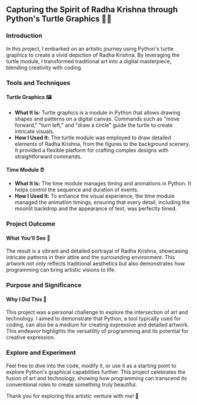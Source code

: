 ## Capturing the Spirit of Radha Krishna through Python's Turtle Graphics 🐢🎨

### Introduction
In this project, I embarked on an artistic journey using Python's turtle graphics to create a vivid depiction of Radha Krishna. By leveraging the turtle module, I transformed traditional art into a digital masterpiece, blending creativity with coding.

### Tools and Techniques

#### Turtle Graphics 🖼️
- **What It Is:** Turtle graphics is a module in Python that allows drawing shapes and patterns on a digital canvas. Commands such as "move forward," "turn left," and "draw a circle" guide the turtle to create intricate visuals.
- **How I Used It:** The turtle module was employed to draw detailed elements of Radha Krishna, from the figures to the background scenery. It provided a flexible platform for crafting complex designs with straightforward commands.

#### Time Module ⏰
- **What It Is:** The time module manages timing and animations in Python. It helps control the sequence and duration of events.
- **How I Used It:** To enhance the visual experience, the time module managed the animation timings, ensuring that every detail, including the moonlit backdrop and the appearance of text, was perfectly timed.

### Project Outcome

#### What You'll See 🌟
The result is a vibrant and detailed portrayal of Radha Krishna, showcasing intricate patterns in their attire and the surrounding environment. This artwork not only reflects traditional aesthetics but also demonstrates how programming can bring artistic visions to life.

### Purpose and Significance

#### Why I Did This 🤔
This project was a personal challenge to explore the intersection of art and technology. I aimed to demonstrate that Python, a tool typically used for coding, can also be a medium for creating expressive and detailed artwork. This endeavor highlights the versatility of programming and its potential for creative expression.

### Explore and Experiment

Feel free to dive into the code, modify it, or use it as a starting point to explore Python's graphical capabilities further. This project celebrates the fusion of art and technology, showing how programming can transcend its conventional roles to create something truly beautiful.

Thank you for exploring this artistic venture with me! 🌟
